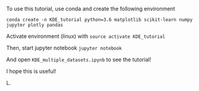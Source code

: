 To use this tutorial, use conda and create the following environment

```
conda create -n KDE_tutorial python=3.6 matplotlib scikit-learn numpy jupyter plotly pandas
```

Activate environment (linux) with `source activate KDE_tutorial` 

Then, start jupyter notebook `jupyter notebook` 

And open `KDE_multiple_datasets.ipynb` to see the tutorial! 

I hope this is useful! 

L. 
